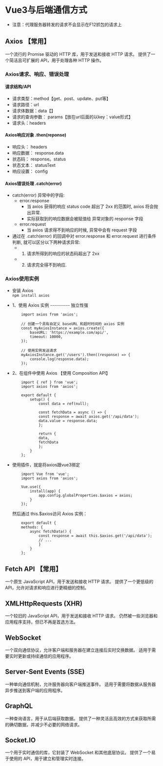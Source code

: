 # Vue3与后端通信方式
* 注意：代理服务器转发的请求不会显示在F12抓包的请求上
## Axios 【常用】
一个流行的 Promise 驱动的 HTTP 库，用于发送和接收 HTTP 请求。
提供了一个简洁且可扩展的 API，用于处理各种 HTTP 操作。

### Axios请求、响应、错误处理

#### 请求结构/API
* 请求类型：method【get、post、update、put等】
* 请求路径：url
* 请求体数据：data【】
* 请求的查询参数： params【放在url后面的以key：value形式】
* 请求头：headers

#### Axios响应对象  .then(reponse)
* 响应头： headers
* 响应数据： response.data
* 状态码： response。status
* 状态文本： statusText
* 响应设置： config


#### Axios错误处理  .catch(error)
* catch(error) 异常中的字段:
    * error.response
        * 当 axios 获得的响应 status code 超出了 2xx 的范围时, axios 将会抛出异常.
        * 实际获取到的响应数据会被赋值给 异常对象的 response 字段
    * error.request
        * 当 axios 请求得不到响应的时候, 异常中会有 request 字段
* 通过在 .catch(error) 的回调中对 error.response 和 error.request 进行条件判断, 就可以区分以下两种请求异常:
    * 1. 请求所得到的响应的状态码超出了 2xx
    * 2. 请求完全得不到响应.

### Axios使用实例
* 安装 Axios    
` npm install axios `

* 1、使用 Axios 实例  ---------- 独立性强
    ```
        import axios from 'axios';

        // 创建一个具有自定义 baseURL 和超时时间的 axios 实例
        const myAxiosInstance = axios.create({
            baseURL: 'https://example.com/api/',
            timeout: 10000,
        });

        // 使用实例发送请求
        myAxiosInstance.get('/users').then((response) => {
            console.log(response.data);
        });

    ```
* 2、在组件中使用 Axios 【使用 Composition API】
    ```
        import { ref } from 'vue';
        import axios from 'axios';

        export default {
            setup() {
                const data = ref(null);

                const fetchData = async () => {
                const response = await axios.get('/api/data');
                data.value = response.data;
                };

                return {
                data,
                fetchData
                };
            }
        };

    ```
* 使用插件，就是将axios跟vue3绑定
    ```
        import Vue from 'vue';
        import axios from 'axios';

        Vue.use({
            install(app) {
                app.config.globalProperties.$axios = axios;
            }
        });

    ```
    然后通过 this.$axios访问 Axios 实例：
    ```
        export default {
        methods: {
            async fetchData() {
                const response = await this.$axios.get('/api/data');
                // ...
                }
            }
        };

    ```







## Fetch API 【常用】
一个原生 JavaScript API，用于发送和接收 HTTP 请求。
提供了一个更低级的 API，允许对请求和响应进行更精细的控制。

## XMLHttpRequests (XHR)
一个较旧的 JavaScript API，用于发送和接收 HTTP 请求。
仍然被一些浏览器和应用程序支持，但已不再是首选方法。

## WebSocket  
一个双向通信协议，允许客户端和服务器在建立连接后实时交换数据。
适用于需要实时更新或持续通信的应用程序。

## Server-Sent Events (SSE)

一种单向通信机制，允许服务器向客户端推送事件。
适用于需要将数据从服务器异步推送到客户端的应用程序。  

## GraphQL
一种查询语言，用于从后端获取数据。
提供了一种灵活且高效的方式来获取所需的确切数据，并减少不必要的网络请求。  

## Socket.IO

一个用于实时通信的库，它封装了 WebSocket 和其他底层协议。
提供了一个易于使用的 API，用于建立和管理实时连接。